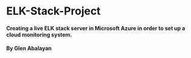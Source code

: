 # ELK-Stack-Project
#### Creating a live ELK stack server in Microsoft Azure in order to set up a cloud monitoring system.
#### By Glen Abalayan